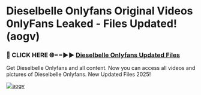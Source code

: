 # Dieselbelle Onlyfans Original Videos 0nlyFans Leaked - Files Updated! (aogv)

<h3>🔴 CLICK HERE 🌐==►► <a href="https://tinyurl.com/ehrbuxhb" rel="nofollow">Dieselbelle Onlyfans Updated Files</a></h3>

Get Dieselbelle Onlyfans and all content. Now you can access all videos and pictures of Dieselbelle Onlyfans. New Updated Files 2025!

[![aogv](https://i.imgur.com/lVYEuWS.gif)](https://tinyurl.com/ehrbuxhb)
